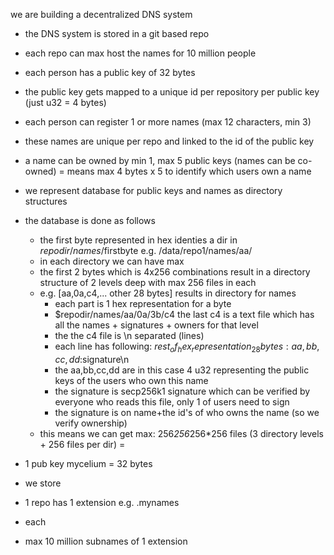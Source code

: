 
we are building a decentralized DNS system

- the DNS system is stored in a git based repo
- each repo can max host the names for 10 million people
- each person has a public key of 32 bytes
- the public key gets mapped to a unique id per repository per public key (just u32 = 4 bytes)
- each person can register 1 or more names (max 12 characters, min 3)
- these names are unique per repo and linked to the id of the public key
- a name can be owned by min 1, max 5 public keys (names can be co-owned) = means max 4 bytes x 5 to identify which users own a name
- we represent database for public keys and names as directory structures
- the database is done as follows
    - the first byte represented in hex identies a dir in $repodir/names/$firstbyte e.g. /data/repo1/names/aa/ 
    - in each directory we can have max 
    - the first 2 bytes which is 4x256 combinations result in a directory structure of 2 levels deep with max 256 files in each
    - e.g. [aa,0a,c4,... other 28 bytes] results in directory for names
      - each part is 1 hex representation for a byte
      - $repodir/names/aa/0a/3b/c4  the last c4 is a text file which has all the names + signatures + owners for that level
      - the the c4 file is \n separated (lines) 
      - each line has following: $rest_of_hex_representation_28bytes:aa,bb,cc,dd:$signature\n
      - the aa,bb,cc,dd are in this case 4 u32 representing the public keys of the users who own this name 
      - the signature is secp256k1 signature which can be verified by everyone who reads this file, only 1 of users need to sign
      - the signature is on name+the id's of who owns the name (so we verify ownership)
    - this means we can get max: 256*256*256*256 files (3 directory levels + 256 files per dir) = 

- 1 pub key mycelium = 32 bytes
- we store 
- 1 repo has 1 extension e.g. .mynames
- each 
- max 10 million subnames of 1 extension
